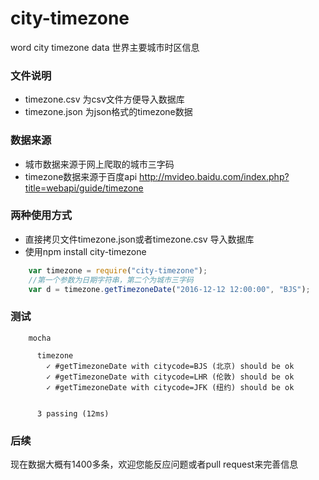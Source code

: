 # city-timezone

word city timezone data 世界主要城市时区信息

### 文件说明

- timezone.csv 为csv文件方便导入数据库
- timezone.json 为json格式的timezone数据

### 数据来源

- 城市数据来源于网上爬取的城市三字码
- timezone数据来源于百度api http://mvideo.baidu.com/index.php?title=webapi/guide/timezone

### 两种使用方式
- 直接拷贝文件timezone.json或者timezone.csv 导入数据库
- 使用npm install city-timezone
```javascript
    var timezone = require("city-timezone");
    //第一个参数为日期字符串，第二个为城市三字码
    var d = timezone.getTimezoneDate("2016-12-12 12:00:00", "BJS");
```
### 测试

```
    mocha

      timezone
        ✓ #getTimezoneDate with citycode=BJS (北京) should be ok
        ✓ #getTimezoneDate with citycode=LHR (伦敦) should be ok
        ✓ #getTimezoneDate with citycode=JFK (纽约) should be ok


      3 passing (12ms)

```

### 后续

现在数据大概有1400多条，欢迎您能反应问题或者pull request来完善信息
